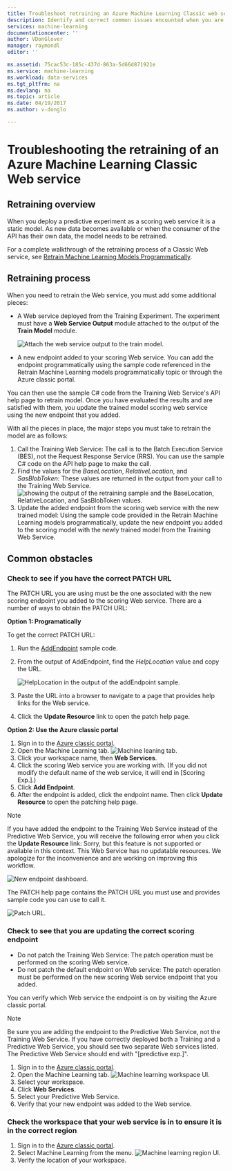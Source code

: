 ```yaml
---
title: Troubleshoot retraining an Azure Machine Learning Classic web service | Microsoft Docs
description: Identify and correct common issues encounted when you are retraining the model for an Azure Machine Learning Web Service.
services: machine-learning
documentationcenter: ''
author: VDonGlover
manager: raymondl
editor: ''

ms.assetid: 75cac53c-185c-437d-863a-5d66d871921e
ms.service: machine-learning
ms.workload: data-services
ms.tgt_pltfrm: na
ms.devlang: na
ms.topic: article
ms.date: 04/19/2017
ms.author: v-donglo

---
```

# Troubleshooting the retraining of an Azure Machine Learning Classic Web service
## Retraining overview
When you deploy a predictive experiment as a scoring web service it is a static model. As new data becomes available or when the consumer of the API has their own data, the model needs to be retrained. 

For a complete walkthrough of the retraining process of a Classic Web service, see [Retrain Machine Learning Models Programmatically](machine-learning-retrain-models-programmatically.md).

## Retraining process
When you need to retrain the Web service, you must add some additional pieces:

* A Web service deployed from the Training Experiment. The experiment must have a **Web Service Output** module attached to the output of the **Train Model** module.  
  
    ![Attach the web service output to the train model.][image1]
* A new endpoint added to your scoring Web service.  You can add the endpoint programmatically using the sample code referenced in the Retrain Machine Learning models programmatically topic or through the Azure classic portal.

You can then use the sample C# code from the Training Web Service's API help page to retrain model. Once you have evaluated the results and are satisfied with them, you update the trained model scoring web service using the new endpoint that you added.

With all the pieces in place, the major steps you must take to retrain the model are as follows:

1. Call the Training Web Service:  The call is to the Batch Execution Service (BES), not the Request Response Service (RRS). You can use the sample C# code on the API help page to make the call. 
2. Find the values for the *BaseLocation*, *RelativeLocation*, and *SasBlobToken*: These values are returned in the output from your call to the Training Web Service. 
   ![showing the output of the retraining sample and the BaseLocation, RelativeLocation, and  SasBlobToken values.][image6]
3. Update the added endpoint from the scoring web service with the new trained model: Using the sample code provided in the Retrain Machine Learning models programmatically, update the new endpoint you added to the scoring model with the newly trained model from the Training Web Service.

## Common obstacles
### Check to see if you have the correct PATCH URL
The PATCH URL you are using must be the one associated with the new scoring endpoint you added to the scoring Web service. There are a number of ways to obtain the PATCH URL:

**Option 1: Programatically**

To get the correct PATCH URL:

1. Run the [AddEndpoint](https://github.com/raymondlaghaeian/AML_EndpointMgmt/blob/master/Program.cs) sample code.
2. From the output of AddEndpoint, find the *HelpLocation* value and copy the URL.
   
   ![HelpLocation in the output of the addEndpoint sample.][image2]
3. Paste the URL into a browser to navigate to a page that provides help links for the Web service.
4. Click the **Update Resource** link to open the patch help page.

**Option 2: Use the Azure classic portal**

1. Sign in to the [Azure classic portal](https://manage.windowsazure.com).
2. Open the Machine Learning tab. 
   ![Machine leaning tab.][image4]
3. Click your workspace name, then **Web Services**.
4. Click the scoring Web service you are working with. (If you did not modify the default name of the web service, it will end in [Scoring Exp.].)
5. Click **Add Endpoint**.
6. After the endpoint is added, click the endpoint name. Then click **Update Resource** to open the patching help page.

> [!NOTE]
> If you have added the endpoint to the Training Web Service instead of the Predictive Web Service, you will receive the following error when you click the **Update Resource** link: Sorry, but this feature is not supported or available in this context. This Web Service has no updatable resources. We apologize for the inconvenience and are working on improving this workflow.
> 
> 

![New endpoint dashboard.][image3]

The PATCH help page contains the PATCH URL you must use and provides sample code you can use to call it.

![Patch URL.][image5]

### Check to see that you are updating the correct scoring endpoint
* Do not patch the Training Web Service: The patch operation must be performed on the scoring Web service.
* Do not patch the default endpoint on Web service: The patch operation must be performed on the new scoring Web service endpoint that you added.

You can verify which Web service the endpoint is on by visiting the Azure classic portal. 

> [!NOTE]
> Be sure you are adding the endpoint to the Predictive Web Service, not the Training Web Service. If you have correctly deployed both a Training and a Predictive Web Service, you should see two separate Web services listed. The Predictive Web Service should end with "[predictive exp.]".
> 
> 

1. Sign in to the [Azure classic portal](https://manage.windowsazure.com).
2. Open the Machine Learning tab. 
   ![Machine learning workspace UI.][image4]
3. Select your workspace.
4. Click **Web Services**.
5. Select your Predictive Web Service.
6. Verify that your new endpoint was added to the Web service.

### Check the workspace that your web service is in to ensure it is in the correct region
1. Sign in to the [Azure classic portal](https://manage.windowsazure.com).
2. Select Machine Learning from the menu.
   ![Machine learning region UI.][image4]
3. Verify the location of your workspace.

<!-- Image Links -->

[image1]: ./media/machine-learning-troubleshooting-retraining-a-model/ml-studio-tm-connnected-to-web-service-out.png
[image2]: ./media/machine-learning-troubleshooting-retraining-a-model/addEndpoint-output.png
[image3]: ./media/machine-learning-troubleshooting-retraining-a-model/azure-portal-update-resource.png
[image4]: ./media/machine-learning-troubleshooting-retraining-a-model/azure-portal-machine-learning-tab.png
[image5]: ./media/machine-learning-troubleshooting-retraining-a-model/ml-help-page-patch-url.png
[image6]: ./media/machine-learning-troubleshooting-retraining-a-model/retraining-output.png
[image7]: ./media/machine-learning-troubleshooting-retraining-a-model/web-services-tab.png
